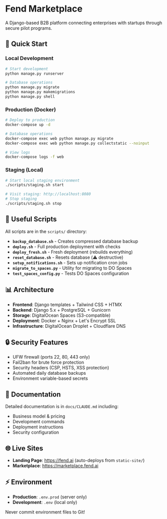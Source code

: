 # Fend Marketplace

A Django-based B2B platform connecting enterprises with startups through secure pilot programs.

## 🚀 Quick Start

### Local Development
```bash
# Start development
python manage.py runserver

# Database operations
python manage.py migrate
python manage.py makemigrations
python manage.py shell
```

### Production (Docker)
```bash
# Deploy to production
docker-compose up -d

# Database operations
docker-compose exec web python manage.py migrate
docker-compose exec web python manage.py collectstatic --noinput

# View logs
docker-compose logs -f web
```

### Staging (Local)
```bash
# Start local staging environment
./scripts/staging.sh start

# Visit staging: http://localhost:8080
# Stop staging
./scripts/staging.sh stop
```

## 🔧 Useful Scripts

All scripts are in the `scripts/` directory:

- **`backup_database.sh`** - Creates compressed database backup
- **`deploy.sh`** - Full production deployment with checks  
- **`deploy_fresh.sh`** - Fresh deployment (rebuilds everything)
- **`reset_database.sh`** - Resets database (⚠️ destructive)
- **`setup_notifications.sh`** - Sets up notification cron jobs
- **`migrate_to_spaces.py`** - Utility for migrating to DO Spaces
- **`test_spaces_config.py`** - Tests DO Spaces configuration

## 📊 Architecture

- **Frontend**: Django templates + Tailwind CSS + HTMX
- **Backend**: Django 5.x + PostgreSQL + Gunicorn
- **Storage**: DigitalOcean Spaces (S3-compatible)
- **Deployment**: Docker + Nginx + Let's Encrypt SSL
- **Infrastructure**: DigitalOcean Droplet + Cloudflare DNS

## 🔒 Security Features

- UFW firewall (ports 22, 80, 443 only)
- Fail2ban for brute force protection  
- Security headers (CSP, HSTS, XSS protection)
- Automated daily database backups
- Environment variable-based secrets

## 📄 Documentation

Detailed documentation is in `docs/CLAUDE.md` including:
- Business model & pricing
- Development commands
- Deployment instructions
- Security configuration

## 🌐 Live Sites

- **Landing Page**: https://fend.ai (auto-deploys from `static-site/`)
- **Marketplace**: https://marketplace.fend.ai

## ⚡ Environment

- **Production**: `.env.prod` (server only)
- **Development**: `.env` (local only)

Never commit environment files to Git!
